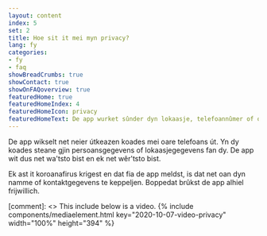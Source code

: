 ```yaml
---
layout: content
index: 5
set: 2
title: Hoe sit it mei myn privacy?
lang: fy
categories:
- fy
- faq
showBreadCrumbs: true
showContact: true
showOnFAQoverview: true
featuredHome: true
featuredHomeIndex: 4
featuredHomeIcon: privacy
featuredHomeText: De app wurket sûnder dyn lokaasje, telefoannûmer of oare kontaktgegevens.
---
```

De app wikselt net neier útkeazen koades mei oare telefoans út. Yn dy koades steane gjin persoansgegevens of lokaasjegegevens fan dy. De app wit dus net wa'tsto bist en ek net wêr'tsto bist. 

Ek ast it koroanafirus krigest en dat fia de app meldst, is dat net oan dyn namme of kontaktgegevens te keppeljen. Boppedat brûkst de app alhiel frijwillich.

[comment]: <> This include below is a video.
{% include components/mediaelement.html key="2020-10-07-video-privacy" width="100%" height="394" %}
